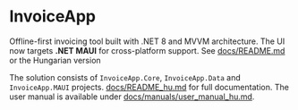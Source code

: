 # InvoiceApp

Offline-first invoicing tool built with .NET 8 and MVVM architecture. The UI now targets **.NET MAUI** for cross-platform support.
See [docs/README.md](docs/README.md) or the Hungarian version

The solution consists of `InvoiceApp.Core`, `InvoiceApp.Data` and `InvoiceApp.MAUI` projects.
[docs/README_hu.md](docs/README_hu.md) for full documentation. The user manual
is available under [docs/manuals/user_manual_hu.md](docs/manuals/user_manual_hu.md).
